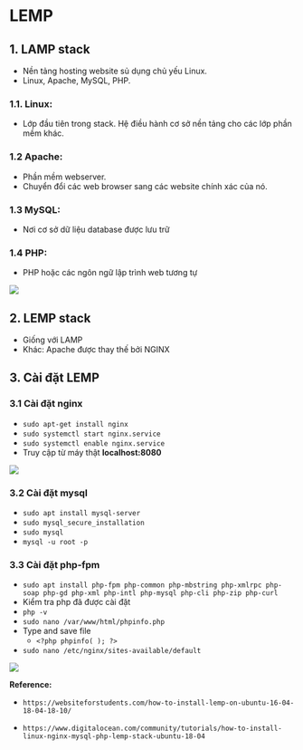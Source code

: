 # LEMP
## 1. LAMP stack
- Nền tảng hosting website sủ dụng chủ yếu Linux.
- Linux, Apache, MySQL, PHP.

### 1.1. Linux: 
- Lớp đầu tiên trong stack. Hệ điều hành cơ sở  nền tảng cho các lớp phần mềm khác.

### 1.2 Apache:
- Phần mềm webserver.
- Chuyển đổi các web browser sang các website chính xác của nó.

### 1.3 MySQL:
- Nơi cơ sở dữ liệu database được lưu trữ

### 1.4 PHP:
-  PHP hoặc các ngôn ngữ lập trình web tương tự

![](https://techvccloud.mediacdn.vn/2018/8/20/lamp-server-1534736942968861711237.png)

## 2. LEMP stack 
- Giống với LAMP
- Khác: Apache được thay thế bởi NGINX

## 3. Cài đặt LEMP
### 3.1 Cài đặt nginx
- `sudo apt-get install nginx`
- `sudo systemctl start nginx.service`
- `sudo systemctl enable nginx.service`
- Truy cập từ máy thật __localhost:8080__

![](https://websiteforstudents.com/wp-content/uploads/2016/11/nginx_default_page.png)

### 3.2 Cài đặt mysql 

- `sudo apt install mysql-server`
- `sudo mysql_secure_installation`
- `sudo mysql`
- `mysql -u root -p`

### 3.3 Cài đặt php-fpm

- `sudo apt install php-fpm php-common php-mbstring php-xmlrpc php-soap php-gd php-xml php-intl php-mysql php-cli php-zip php-curl`
- Kiểm tra php đã được cài đặt
 - `php -v`
- `sudo nano /var/www/html/phpinfo.php`
- Type and save file
  - `<?php phpinfo( ); ?>`
- `sudo nano /etc/nginx/sites-available/default`

![](https://www.upsieutoc.com/images/2020/08/10/Screenshot-from-2020-08-10-15-17-28.png)

**Reference:**

- `https://websiteforstudents.com/how-to-install-lemp-on-ubuntu-16-04-18-04-18-10/`

- `https://www.digitalocean.com/community/tutorials/how-to-install-linux-nginx-mysql-php-lemp-stack-ubuntu-18-04` 
